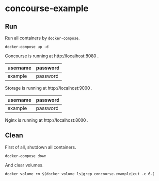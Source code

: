 # concourse-example

## Run

Run all containers by `docker-compose`.

```
docker-compose up -d
```

Concourse is running at http://localhost:8080 .

|username|password|
|---|---|
|example|password|

Storage is running at http://localhost:9000 .

|username|password|
|---|---|
|example|password|

Nginx is running at http://localhost:8000 .

## Clean

First of all, shutdown all containers.

```
docker-compose down
```

And clear volumes.

```
docker volume rm $(docker volume ls|grep concourse-example|cut -c 6-)
```

